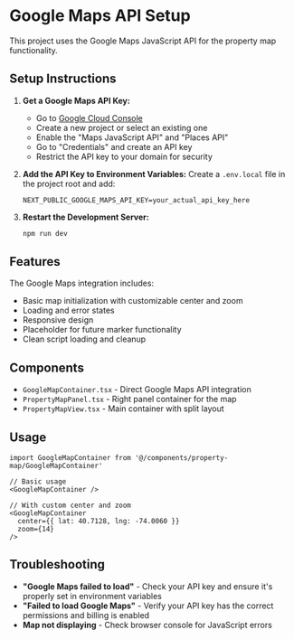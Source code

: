 # Google Maps API Setup

This project uses the Google Maps JavaScript API for the property map functionality.

## Setup Instructions

1. **Get a Google Maps API Key:**
   - Go to [Google Cloud Console](https://console.cloud.google.com/)
   - Create a new project or select an existing one
   - Enable the "Maps JavaScript API" and "Places API"
   - Go to "Credentials" and create an API key
   - Restrict the API key to your domain for security

2. **Add the API Key to Environment Variables:**
   Create a `.env.local` file in the project root and add:
   ```
   NEXT_PUBLIC_GOOGLE_MAPS_API_KEY=your_actual_api_key_here
   ```

3. **Restart the Development Server:**
   ```bash
   npm run dev
   ```

## Features

The Google Maps integration includes:
- Basic map initialization with customizable center and zoom
- Loading and error states
- Responsive design
- Placeholder for future marker functionality
- Clean script loading and cleanup

## Components

- `GoogleMapContainer.tsx` - Direct Google Maps API integration
- `PropertyMapPanel.tsx` - Right panel container for the map
- `PropertyMapView.tsx` - Main container with split layout

## Usage

```tsx
import GoogleMapContainer from '@/components/property-map/GoogleMapContainer'

// Basic usage
<GoogleMapContainer />

// With custom center and zoom
<GoogleMapContainer 
  center={{ lat: 40.7128, lng: -74.0060 }}
  zoom={14}
/>
```

## Troubleshooting

- **"Google Maps failed to load"** - Check your API key and ensure it's properly set in environment variables
- **"Failed to load Google Maps"** - Verify your API key has the correct permissions and billing is enabled
- **Map not displaying** - Check browser console for JavaScript errors 